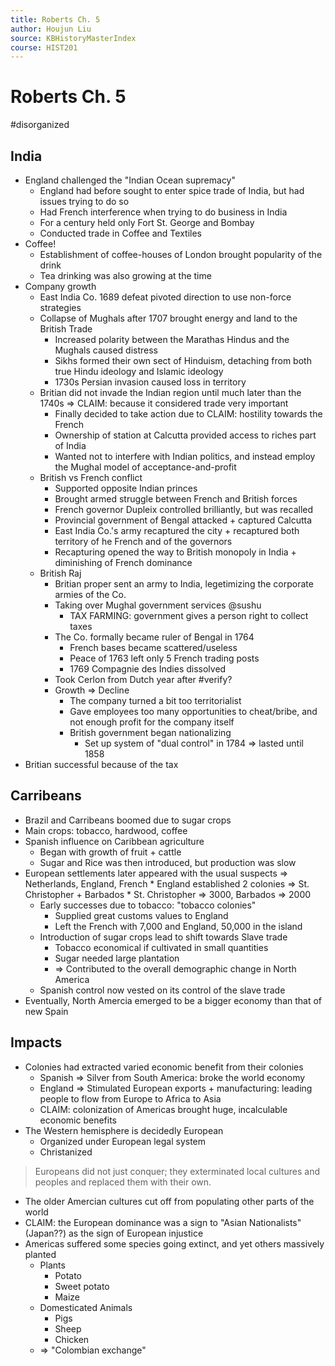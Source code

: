 ```yaml
---
title: Roberts Ch. 5
author: Houjun Liu
source: KBHistoryMasterIndex
course: HIST201
---
```


# Roberts Ch. 5

#disorganized 

## India
* England challenged the "Indian Ocean supremacy"
	* England had before sought to enter spice trade of India, but had issues trying to do so
	* Had French interference when trying to do business in India
	* For a century held only Fort St. George and Bombay
	* Conducted trade in Coffee and Textiles
* Coffee!
	* Establishment of coffee-houses of London brought popularity of the drink
	* Tea drinking was also growing at the time
* Company growth
	* East India Co. 1689 defeat pivoted direction to use non-force strategies
	* Collapse of Mughals after 1707 brought energy and land to the British Trade
		* Increased polarity between the Marathas Hindus and the Mughals caused distress
		* Sikhs formed their own sect of Hinduism, detaching from both true Hindu ideology and Islamic ideology
		* 1730s Persian invasion caused loss in territory
	* Britian did not invade the Indian region until much later than the 1740s => CLAIM: because it considered trade very important
		* Finally decided to take action due to CLAIM: hostility towards the French
		* Ownership of station at Calcutta provided access to riches part of India
		* Wanted not to interfere with Indian politics, and instead employ the Mughal model of acceptance-and-profit
	* British vs French conflict
		* Supported opposite Indian princes
		* Brought armed struggle between French and British forces
		* French governor Dupleix controlled brilliantly, but was recalled
		* Provincial government of Bengal attacked + captured Calcutta
		* East India Co.'s army recaptured the city + recaptured both territory of he French and of the governors
		* Recapturing opened the way to British monopoly in India + diminishing of French dominance
	* British Raj
		* Britian proper sent an army to India, legetimizing the corporate armies of the Co.
		* Taking over Mughal government services @sushu
			* TAX FARMING: government gives a person right to collect taxes
		* The Co. formally became ruler of Bengal in 1764
			* French bases became scattered/useless
			* Peace of 1763 left only 5 French trading posts
			* 1769 Compagnie des Indies dissolved
		* Took Cerlon from Dutch year after #verify?
		* Growth => Decline
			*  The company turned a bit too territorialist
			*  Gave employees too many opportunities to cheat/bribe, and not enough profit for the company itself
			*  British government began nationalizing
				*  Set up system of "dual control" in 1784 => lasted until 1858
* Britian successful because of the tax
				
## Carribeans
* Brazil and Carribeans boomed due to sugar crops
* Main crops: tobacco, hardwood, coffee
* Spanish influence on Caribbean agriculture
	* Began with growth of fruit + cattle 
	* Sugar and Rice was then introduced, but production was slow
* European settlements later appeared with the usual suspects => Netherlands, England, French
		* England established 2 colonies => St. Christopher + Barbados
		* St. Christopher => 3000, Barbados => 2000
	* Early successes due to tobacco: "tobacco colonies"
		* Supplied great customs values to England
		* Left the French with 7,000 and England, 50,000 in the island
	* Introduction of sugar crops lead to shift towards Slave trade
		* Tobacco economical if cultivated in small quantities
		* Sugar needed large plantation
		* => Contributed to the overall demographic change in North America
	*  Spanish control now vested on its control of the slave trade
* Eventually, North Amercia emerged to be a bigger economy than that of new Spain  

## Impacts
* Colonies had extracted varied economic benefit from their colonies
	* Spanish => Silver from South America: broke the world economy
	* England =>  Stimulated European exports + manufacturing: leading people to flow from Europe to Africa to Asia
	* CLAIM: colonization of Americas brought huge, incalculable economic benefits
* The Western hemisphere is decidedly European
	* Organized under European legal system
	* Christanized
	
> Europeans did not just conquer; they exterminated local cultures and peoples and replaced them with their own. 

* The older Amercian cultures cut off from populating other parts of the world
* CLAIM: the European dominance was a sign to "Asian Nationalists" (Japan??) as the sign of European injustice
* Americas suffered some species going extinct, and yet others massively planted
	* Plants
		* Potato
		* Sweet potato
		* Maize
	* Domesticated Animals
		* Pigs
		* Sheep
		* Chicken
	* => "Colombian exchange"  
